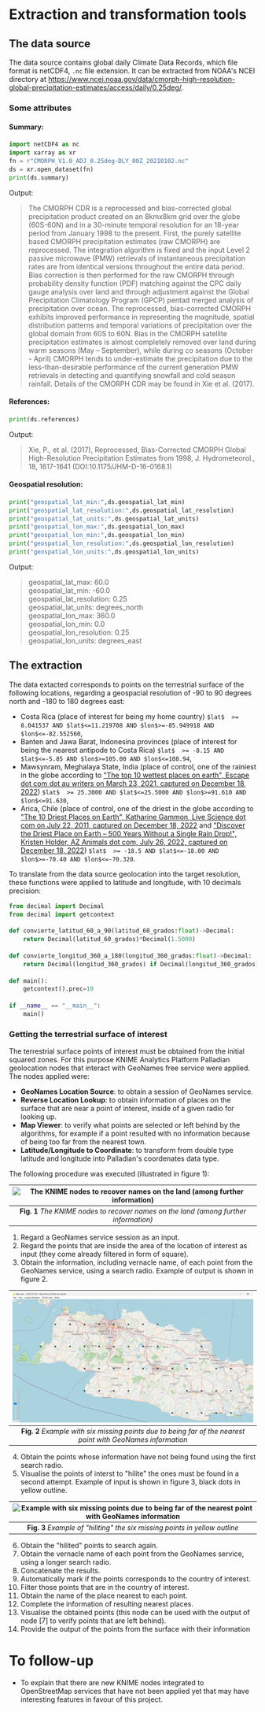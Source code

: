 # Extraction and transformation tools

## The data source
The data source contains global daily Climate Data Records, which file format is netCDF4, `.nc` file extension. It can be extracted from NOAA's NCEI directory at https://www.ncei.noaa.gov/data/cmorph-high-resolution-global-precipitation-estimates/access/daily/0.25deg/.

### Some attributes

#### Summary:
~~~py
import netCDF4 as nc
import xarray as xr
fn = r"CMORPH_V1.0_ADJ_0.25deg-DLY_00Z_20210102.nc"
ds = xr.open_dataset(fn)
print(ds.summary)
~~~

Output:

>The CMORPH CDR is a reprocessed and bias-corrected global precipitation product created on an 8kmx8km grid over the globe (60S-60N) and in a 30-minute temporal resolution for an 18-year period from January 1998 to the present. First, the purely satellite based CMORPH precipitation estimates (raw CMORPH) are reprocessed. The integration algorithm is fixed and the input Level 2 passive microwave (PMW) retrievals of instantaneous precipitation rates are from identical versions throughout the entire data period. Bias correction is then performed for the raw CMORPH through probability density function (PDF) matching against the CPC daily gauge analysis over land and through adjustment against the Global Precipitation Climatology Program (GPCP) pentad merged analysis of precipitation over ocean. The reprocessed, bias-corrected CMORPH exhibits improved performance in representing the magnitude, spatial distribution patterns and temporal variations of precipitation over the global domain from 60S to 60N. Bias in the CMORPH satellite precipitation estimates is almost completely removed over land during warm seasons (May – September), while during co seasons (October - April) CMORPH tends to under-estimate the precipitation due to the less-than-desirable performance of the current generation PMW retrievals in detecting and quantifying snowfall and cold season rainfall. Details of the CMORPH CDR may be found in Xie et al. (2017).

#### References:
~~~py
print(ds.references)
~~~

Output:

> Xie, P., et al. (2017), Reprocessed, Bias-Corrected CMORPH Global High-Resolution Precipitation Estimates from 1998, J. Hydrometeorol., 18, 1617-1641 (DOI:10.1175/JHM-D-16-0168.1)

#### Geospatial resolution:
~~~py
print("geospatial_lat_min:",ds.geospatial_lat_min)
print("geospatial_lat_resolution:",ds.geospatial_lat_resolution)
print("geospatial_lat_units:",ds.geospatial_lat_units)
print("geospatial_lon_max:",ds.geospatial_lon_max)
print("geospatial_lon_min:",ds.geospatial_lon_min)
print("geospatial_lon_resolution:",ds.geospatial_lon_resolution)
print("geospatial_lon_units:",ds.geospatial_lon_units)
~~~

Output:
>geospatial_lat_max: 60.0<br/>
>geospatial_lat_min: -60.0<br/>
>geospatial_lat_resolution: 0.25<br/>
>geospatial_lat_units: degrees_north<br/>
>geospatial_lon_max: 360.0<br/>
>geospatial_lon_min: 0.0<br/>
>geospatial_lon_resolution: 0.25<br/>
>geospatial_lon_units: degrees_east<br/>

## The extraction

The data extacted corresponds to points on the terrestrial surface of the following locations, regarding a geospacial resolution of -90 to 90 degrees north and -180 to 180 degrees east:
 - Costa Rica (place of interest for being my home country) `$lat$  >= 8.041537 AND $lat$<=11.219708 AND $lon$>=-85.949918 AND $lon$<=-82.552560`,
 - Banten and Jawa Barat, Indonesina provinces (place of interest for being the nearest antipode to Costa Rica) `$lat$  >= -8.15 AND $lat$<=-5.85 AND $lon$>=105.00 AND $lon$<=108.94`,
 - Mawsynram, Meghalaya State, India (place of control, one of the rainiest in the globe according to ["The top 10 wettest places on earth",
Escape dot com dot au writers	on March 23, 2021, captured on December 18, 2022](https://www.escape.com.au/escape-travel/the-top-10-wettest-places-on-earth/news-story/993eaffca1d3d5fabc0c9d73bef06b96)) `$lat$  >= 25.3000 AND $lat$<=25.5000 AND $lon$>=91.610 AND $lon$<=91.630`,
 - Arica, Chile (place of control, one of the driest in the globe according to ["The 10 Driest Places on Earth", Katharine Gammon,
 Live Science dot com on July 22, 2011, captured on December 18, 2022](https://www.livescience.com/30627-10-driest-places-on-earth.html) and ["Discover the Driest Place on Earth – 500 Years Without a Single Rain Drop!", Kristen Holder, AZ Animals dot com, July 26, 2022, captured on December 18, 2022](https://a-z-animals.com/blog/discover-the-driest-place-on-earth-500-years-without-a-single-rain-drop/)) `$lat$  >= -18.5 AND $lat$<=-18.00 AND $lon$>=-70.40 AND $lon$<=-70.320`.
 
To translate from the data source geolocation into the target resolution, these functions were applied to latitude and longitude, with 10 decimals precision:
~~~py
from decimal import	Decimal
from decimal import	getcontext

def convierte_latitud_60_a_90(latitud_60_grados:float)->Decimal:
    return Decimal(latitud_60_grados)*Decimal(1.5000)

def convierte_longitud_360_a_180(longitud_360_grados:float)->Decimal:
    return Decimal(longitud_360_grados) if Decimal(longitud_360_grados) <= Decimal(180.0000) else Decimal(longitud_360_grados)-Decimal(360.0000)        

def main():
    getcontext().prec=10

if __name__ == "__main__":
    main()

~~~

### Getting the terrestrial surface of interest

The terrestrial surface points of interest must be obtained from the initial squared zones. For this purpose KNIME Analytics Platform Palladian geolocation nodes that interact with GeoNames free service were applied. The nodes applied were:
- **GeoNames Location Source**: to obtain a session of GeoNames service.
- **Reverse Location Lookup**: to obtain information of places on the surface that are near a point of interest, inside of a given radio for looking up.
- **Map Viewer**: to verify what points are selected or left behind by the algorithms, for example if a point resulted with no information because of being too far from the nearest town.
- **Latitude/Longitude to Coordinate**: to transform from double type latitude and longitude into Palladian's coordenates data type.

The following procedure was executed (illustrated in figure 1):

| <img src="Nodos y selección puntos en tierra firme.png" alt="The KNIME nodes to recover names on the land (among further information)" /> |
|:--:|
| **Fig. 1** *The KNIME nodes to recover names on the land (among further information)* |
1. Regard a GeoNames service session as an input.
2. Regard the points that are inside the area of the location of interest as input (they come already filtered in form of square). 
3. Obtain the information, including vernacle name, of each point from the GeoNames service, using a search radio. Example of output is shown in figure 2.

| <img src=" Puntos en tierra firme con faltantes.png" alt="Example with six missing points due to being far of the nearest point with GeoNames information" /> |
|:--:|
| **Fig. 2** *Example with six missing points due to being far of the nearest point with GeoNames information* |

4. Obtain the points whose information have not being found using the first search radio.
5. Visualise the points of interst to "hilite" the ones must be found in a second attempt. Example of input is shown in figure 3, black dots in yellow outline.


| <img src=" Selección puntos en tierra firme.png" alt="Example with six missing points due to being far of the nearest point with GeoNames information" /> |
|:--:|
| **Fig. 3** *Example of "hiliting" the six missing points in yellow outline* |


6. Obtain the "hilited" points to search again.
7. Obtain the vernacle name of each point from the GeoNames service, using a longer search radio.
8. Concatenate the results.
9. Automatically mark if the points corresponds to the country of interest.
10. Filter those points that are in the country of interest.
11. Obtain the name of the place nearest to each point.
12. Complete the information of resulting nearest places.
13. Visualise the obtained points (this node can be used with the output of node [7] to verify points that are left behind).
14. Provide the output of the points from the surface with their information




# To follow-up

- To explain that there are new KNIME nodes integrated to OpenStreetMap services that have not been applied yet that may have interesting features in favour of this project.

